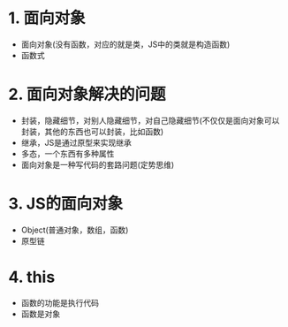 # 1. 面向对象
+ 面向对象(没有函数，对应的就是类，JS中的类就是构造函数)
+ 函数式

# 2. 面向对象解决的问题
+ 封装，隐藏细节，对别人隐藏细节，对自己隐藏细节(不仅仅是面向对象可以封装，其他的东西也可以封装，比如函数)
+ 继承，JS是通过原型来实现继承
+ 多态，一个东西有多种属性
+ 面向对象是一种写代码的套路问题(定势思维)

# 3. JS的面向对象
+ Object(普通对象，数组，函数)
+ 原型链

# 4. this
+ 函数的功能是执行代码
+ 函数是对象



